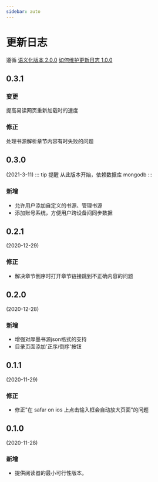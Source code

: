 ```yaml
---
sidebar: auto
---
```


# 更新日志

遵循 [语义化版本 2.0.0](https://semver.org/lang/zh-CN/) [如何维护更新日志 1.0.0](https://keepachangelog.com/zh-CN/1.0.0/)

## 0.3.1

### 变更
提高易读网页重新加载时的速度
### 修正
处理书源解析章节内容有时失败的问题
## 0.3.0
(2021-3-11)
::: tip 提醒
从此版本开始，依赖数据库 mongodb
:::
### 新增
- 允许用户添加自定义的书源、管理书源
- 添加账号系统，方便用户跨设备间同步数据

## 0.2.1
(2020-12-29)
### 修正
- 解决章节倒序时打开章节链接跳到不正确内容的问题

## 0.2.0
(2020-12-28)
### 新增
- 增强对厚墨书源json格式的支持
- 目录页面添加'正序/倒序'按钮

## 0.1.1
(2020-11-29)
### 修正
- 修正"在 safar on ios 上点击输入框会自动放大页面"的问题

## 0.1.0
(2020-11-28)
### 新增
- 提供阅读器的最小可行性版本。
